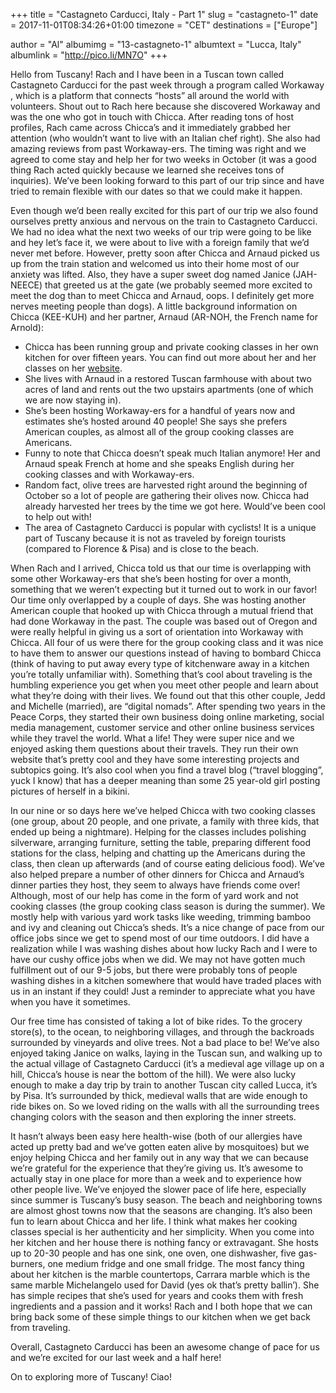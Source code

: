 +++
title = "Castagneto Carducci, Italy - Part 1"
slug = "castagneto-1"
date = 2017-11-01T08:34:26+01:00
timezone = "CET"
destinations = ["Europe"]

author = "Al"
albumimg = "13-castagneto-1"
albumtext = "Lucca, Italy"
albumlink = "http://pico.li/MN7O"
+++

Hello from Tuscany! Rach and I have been in a Tuscan town called Castagneto Carducci for the past week through a program called  Workaway , which is a platform that connects “hosts” all around the world with volunteers. Shout out to Rach here because she discovered Workaway and was the one who got in touch with Chicca. After reading tons of host profiles, Rach came across Chicca’s and it  immediately grabbed her attention (who wouldn’t want to live with an Italian chef right). She also had amazing reviews from past Workaway-ers. The timing was right and we agreed to come stay and help her for two weeks in October (it was a good thing Rach acted quickly because we learned she receives tons of inquiries). We’ve been looking forward to this part of our trip since and have tried to remain flexible with our dates so that we could make it happen.

Even though we’d been really excited for this part of our trip we also found ourselves pretty anxious and nervous on the train to Castagneto Carducci. We had no idea what the next two weeks of our trip were going to be like and hey let’s face it, we were about to live with a foreign family that we’d never met before. However, pretty soon after Chicca and Arnaud picked us up from the train station and welcomed us into their home most of our anxiety was lifted. Also, they have a super sweet dog named Janice (JAH-NEECE) that greeted us at the gate (we probably seemed more excited to meet the dog than to meet Chicca and Arnaud, oops. I definitely get more nerves meeting people than dogs). A little background information on Chicca (KEE-KUH) and her partner, Arnaud (AR-NOH, the French name for Arnold):

  * Chicca has been running group and private cooking classes in her own kitchen for over fifteen years. You can find out more about her and her classes on her  [website](http://cookingintuscany.cc).
  * She lives with Arnaud in a restored Tuscan farmhouse with about two acres of land and rents out the two upstairs apartments (one of which we are now staying in).
  * She’s been hosting Workaway-ers for a handful of years now and estimates she’s hosted around 40 people! She says she prefers American couples, as almost all of the group cooking classes are Americans.
  * Funny to note that Chicca doesn’t speak much Italian anymore! Her and Arnaud speak French at home and she speaks English during her cooking classes and with Workaway-ers.
  * Random fact, olive trees are harvested right around the beginning of October so a lot of people are gathering their olives now. Chicca had already harvested her trees by the time we got here. Would’ve been cool to help out with!
  * The area of Castagneto Carducci is popular with cyclists! It is a unique part of Tuscany because it is not as traveled by foreign tourists (compared to Florence & Pisa) and is close to the beach.

When Rach and I arrived, Chicca told us that our time is overlapping with some other Workaway-ers that she’s been hosting for over a month, something that we weren’t expecting but it turned out to work in our favor! Our time only overlapped by a couple of days. She was hosting another American couple that hooked up with Chicca through a mutual friend that had done Workaway in the past. The couple was based out of Oregon and were really helpful in giving us a sort of orientation into Workaway with Chicca. All four of us were there for the group cooking class and it was nice to have them to answer our questions instead of having to bombard Chicca (think of having to put away every type of kitchenware away in a kitchen you’re totally unfamiliar with). Something that’s cool about traveling is the humbling experience you get when you meet other people and learn about what they’re doing with their lives. We found out that this other couple, Jedd and Michelle (married), are “digital nomads”. After spending two years in the Peace Corps, they started their own business doing online marketing, social media management, customer service and other online business services while they travel the world. What a life! They were super nice and we enjoyed asking them questions about their travels. They run their own  website  that’s pretty cool and they have some interesting projects and subtopics going. It’s also cool when you find a travel blog (“travel blogging”, yuck I know) that has a deeper meaning than some 25 year-old girl posting pictures of herself in a bikini.

In our nine or so days here we’ve helped Chicca with two cooking classes (one group, about 20 people, and one private, a family with three kids, that ended up being a nightmare). Helping for the classes includes polishing silverware, arranging furniture, setting the table, preparing different food stations for the class, helping and chatting up the Americans during the class, then clean up afterwards (and of course eating delicious food). We’ve also helped prepare a number of other dinners for Chicca and Arnaud’s dinner parties they host, they seem to always have friends come over! Although, most of our help has come in the form of yard work and not cooking classes (the group cooking class season is during the summer). We mostly help with various yard work tasks like weeding, trimming bamboo and ivy and cleaning out Chicca’s sheds. It’s a nice change of pace from our office jobs since we get to spend most of our time outdoors. I did have a realization while I was washing dishes about how lucky Rach and I were to have our cushy office jobs when we did. We may not have gotten much fulfillment out of our 9-5 jobs, but there were probably tons of people washing dishes in a kitchen somewhere that would have traded places with us in an instant if they could! Just a reminder to appreciate what you have when you have it sometimes.

Our free time has consisted of taking a lot of bike rides. To the grocery store(s), to the ocean, to neighboring villages, and through the backroads surrounded by vineyards and olive trees. Not a bad place to be! We’ve also enjoyed taking Janice on walks, laying in the Tuscan sun, and walking up to the actual village of Castagneto Carducci (it’s a medieval age village up on a hill, Chicca’s house is near the bottom of the hill). We were also lucky enough to make a day trip by train to another Tuscan city called Lucca, it’s by Pisa. It’s surrounded by thick, medieval walls that are wide enough to ride bikes on. So we loved riding on the walls with all the surrounding trees changing colors with the season and then exploring the inner streets.

It hasn’t always been easy here health-wise (both of our allergies have acted up pretty bad and we’ve gotten eaten alive by mosquitoes) but we enjoy helping Chicca and her family out in any way that we can because we’re grateful for the experience that they’re giving us. It’s awesome to actually stay in one place for more than a week and to experience how other people live. We’ve enjoyed the slower pace of life here, especially since summer is Tuscany’s busy season. The beach and neighboring towns are almost ghost towns now that the seasons are changing. It’s also been fun to learn about Chicca and her life. I think what makes her cooking classes special is her authenticity and her simplicity. When you come into her kitchen and her house there is nothing fancy or extravagant. She hosts up to 20-30 people and has one sink, one oven, one dishwasher, five gas-burners, one medium fridge and one small fridge. The most fancy thing about her kitchen is the marble countertops, Carrara marble which is the same marble Michelangelo used for David (yes ok that’s pretty ballin’). She has simple recipes that she’s used for years and cooks them with fresh ingredients and a passion and it works! Rach and I both hope that we can bring back some of these simple things to our kitchen when we get back from traveling.

Overall, Castagneto Carducci has been an awesome change of pace for us and we’re excited for our last week and a half here!

On to exploring more of Tuscany! Ciao!
